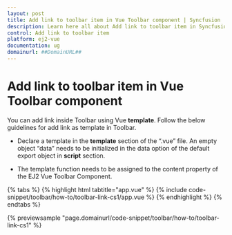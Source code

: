 ```yaml
---
layout: post
title: Add link to toolbar item in Vue Toolbar component | Syncfusion
description: Learn here all about Add link to toolbar item in Syncfusion Vue Toolbar component of Syncfusion Essential JS 2 and more.
control: Add link to toolbar item 
platform: ej2-vue
documentation: ug
domainurl: ##DomainURL##
---
```


# Add link to toolbar item in Vue Toolbar component

You can add link inside Toolbar using Vue **template**. Follow the below guidelines for add link as template in Toolbar.

* Declare a template in the **template** section of the “.vue” file. An empty object “data” needs to be initialized in the data option of the default export object in **script** section.

* The template function needs to be assigned to the content property of the EJ2 Vue Toolbar Component.

{% tabs %}
{% highlight html tabtitle="app.vue" %}
{% include code-snippet/toolbar/how-to/toolbar-link-cs1/app.vue %}
{% endhighlight %}
{% endtabs %}
        
{% previewsample "page.domainurl/code-snippet/toolbar/how-to/toolbar-link-cs1" %}